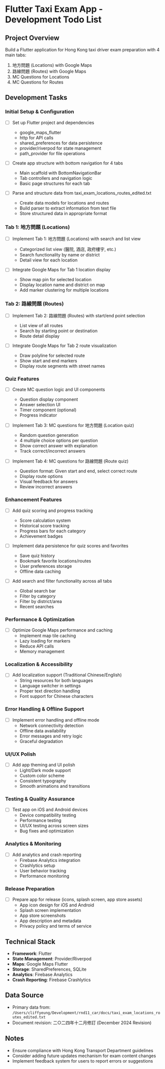 # Flutter Taxi Exam App - Development Todo List

## Project Overview
Build a Flutter application for Hong Kong taxi driver exam preparation with 4 main tabs:
1. 地方問題 (Locations) with Google Maps
2. 路線問題 (Routes) with Google Maps
3. MC Questions for Locations
4. MC Questions for Routes

## Development Tasks

### Initial Setup & Configuration
- [ ] Set up Flutter project and dependencies
  - google_maps_flutter
  - http for API calls
  - shared_preferences for data persistence
  - provider/riverpod for state management
  - path_provider for file operations

- [ ] Create app structure with bottom navigation for 4 tabs
  - Main scaffold with BottomNavigationBar
  - Tab controllers and navigation logic
  - Basic page structures for each tab

- [ ] Parse and structure data from taxi_exam_locations_routes_edited.txt
  - Create data models for locations and routes
  - Build parser to extract information from text file
  - Store structured data in appropriate format

### Tab 1: 地方問題 (Locations)
- [ ] Implement Tab 1: 地方問題 (Locations) with search and list view
  - Categorized list view (醫院, 酒店, 政府樓宇, etc.)
  - Search functionality by name or district
  - Detail view for each location

- [ ] Integrate Google Maps for Tab 1 location display
  - Show map pin for selected location
  - Display location name and district on map
  - Add marker clustering for multiple locations

### Tab 2: 路線問題 (Routes)
- [ ] Implement Tab 2: 路線問題 (Routes) with start/end point selection
  - List view of all routes
  - Search by starting point or destination
  - Route detail display

- [ ] Integrate Google Maps for Tab 2 route visualization
  - Draw polyline for selected route
  - Show start and end markers
  - Display route segments with street names

### Quiz Features
- [ ] Create MC question logic and UI components
  - Question display component
  - Answer selection UI
  - Timer component (optional)
  - Progress indicator

- [ ] Implement Tab 3: MC questions for 地方問題 (Location quiz)
  - Random question generation
  - 4 multiple choice options per question
  - Show correct answer with explanation
  - Track correct/incorrect answers

- [ ] Implement Tab 4: MC questions for 路線問題 (Route quiz)
  - Question format: Given start and end, select correct route
  - Display route options
  - Visual feedback for answers
  - Review incorrect answers

### Enhancement Features
- [ ] Add quiz scoring and progress tracking
  - Score calculation system
  - Historical score tracking
  - Progress bars for each category
  - Achievement badges

- [ ] Implement data persistence for quiz scores and favorites
  - Save quiz history
  - Bookmark favorite locations/routes
  - User preferences storage
  - Offline data caching

- [ ] Add search and filter functionality across all tabs
  - Global search bar
  - Filter by category
  - Filter by district/area
  - Recent searches

### Performance & Optimization
- [ ] Optimize Google Maps performance and caching
  - Implement map tile caching
  - Lazy loading for markers
  - Reduce API calls
  - Memory management

### Localization & Accessibility
- [ ] Add localization support (Traditional Chinese/English)
  - String resources for both languages
  - Language switcher in settings
  - Proper text direction handling
  - Font support for Chinese characters

### Error Handling & Offline Support
- [ ] Implement error handling and offline mode
  - Network connectivity detection
  - Offline data availability
  - Error messages and retry logic
  - Graceful degradation

### UI/UX Polish
- [ ] Add app theming and UI polish
  - Light/Dark mode support
  - Custom color scheme
  - Consistent typography
  - Smooth animations and transitions

### Testing & Quality Assurance
- [ ] Test app on iOS and Android devices
  - Device compatibility testing
  - Performance testing
  - UI/UX testing across screen sizes
  - Bug fixes and optimization

### Analytics & Monitoring
- [ ] Add analytics and crash reporting
  - Firebase Analytics integration
  - Crashlytics setup
  - User behavior tracking
  - Performance monitoring

### Release Preparation
- [ ] Prepare app for release (icons, splash screen, app store assets)
  - App icon design for iOS and Android
  - Splash screen implementation
  - App store screenshots
  - App description and metadata
  - Privacy policy and terms of service

## Technical Stack
- **Framework**: Flutter
- **State Management**: Provider/Riverpod
- **Maps**: Google Maps Flutter
- **Storage**: SharedPreferences, SQLite
- **Analytics**: Firebase Analytics
- **Crash Reporting**: Firebase Crashlytics

## Data Source
- Primary data from: `/Users/cliffyeung/Development/rnd11_car/docs/taxi_exam_locations_routes_edited.txt`
- Document revision: 二○二四年十二月修訂 (December 2024 Revision)

## Notes
- Ensure compliance with Hong Kong Transport Department guidelines
- Consider adding future updates mechanism for exam content changes
- Implement feedback system for users to report errors or suggestions